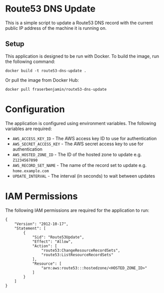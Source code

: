 # Route53 DNS Update

This is a simple script to update a Route53 DNS record with the current public IP address of the machine it is running on.

## Setup

This application is designed to be run with Docker. To build the image, run the following command:

```
docker build -t route53-dns-update .
```

Or pull the image from Docker Hub:

```
docker pull fraserbenjamin/route53-dns-update
```

# Configuration

The application is configured using environment variables. The following variables are required:

- `AWS_ACCESS_KEY_ID` - The AWS access key ID to use for authentication
- `AWS_SECRET_ACCESS_KEY` - The AWS secret access key to use for authentication
- `AWS_HOSTED_ZONE_ID` - The ID of the hosted zone to update e.g. `Z1234567890`
- `AWS_RECORD_SET_NAME` - The name of the record set to update e.g. `home.example.com`
- `UPDATE_INTERVAL` - The interval (in seconds) to wait between updates

# IAM Permissions

The following IAM permissions are required for the application to run:

```
{
    "Version": "2012-10-17",
    "Statement": [
        {
            "Sid": "Route53Update",
            "Effect": "Allow",
            "Action": [
                "route53:ChangeResourceRecordSets",
                "route53:ListResourceRecordSets"
            ],
            "Resource": [
                "arn:aws:route53:::hostedzone/<HOSTED_ZONE_ID>"
            ]
        }
    ]
}
```
